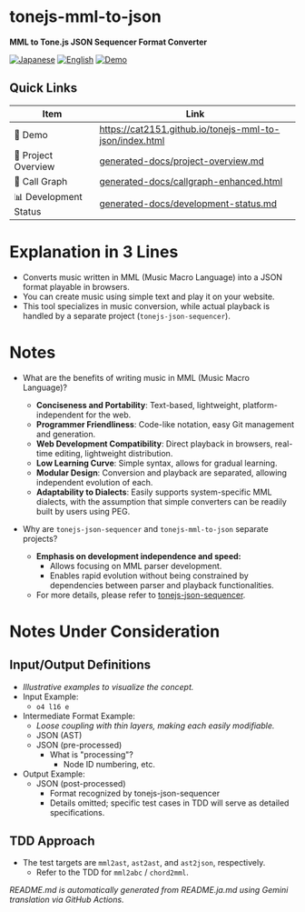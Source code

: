 # tonejs-mml-to-json

**MML to Tone.js JSON Sequencer Format Converter**

<p align="left">
  <a href="README.ja.md"><img src="https://img.shields.io/badge/🇯🇵-Japanese-red.svg" alt="Japanese"></a>
  <a href="README.md"><img src="https://img.shields.io/badge/🇺🇸-English-blue.svg" alt="English"></a>
  <a href="https://cat2151.github.io/tonejs-mml-to-json/index.html"><img src="https://img.shields.io/badge/🚀-Live%20Demo-brightgreen.svg" alt="Demo"></a>
</p>

## Quick Links
| Item | Link |
|------|--------|
| 🎵 Demo | https://cat2151.github.io/tonejs-mml-to-json/index.html |
| 📖 Project Overview | [generated-docs/project-overview.md](generated-docs/project-overview.md) |
| 📖 Call Graph | [generated-docs/callgraph-enhanced.html](https://cat2151.github.io/tonejs-mml-to-json/generated-docs/callgraph-enhanced.html) |
| 📊 Development Status | [generated-docs/development-status.md](generated-docs/development-status.md) |

# Explanation in 3 Lines
- Converts music written in MML (Music Macro Language) into a JSON format playable in browsers.
- You can create music using simple text and play it on your website.
- This tool specializes in music conversion, while actual playback is handled by a separate project (`tonejs-json-sequencer`).

# Notes
- What are the benefits of writing music in MML (Music Macro Language)?
  - **Conciseness and Portability**: Text-based, lightweight, platform-independent for the web.
  - **Programmer Friendliness**: Code-like notation, easy Git management and generation.
  - **Web Development Compatibility**: Direct playback in browsers, real-time editing, lightweight distribution.
  - **Low Learning Curve**: Simple syntax, allows for gradual learning.
  - **Modular Design**: Conversion and playback are separated, allowing independent evolution of each.
  - **Adaptability to Dialects**: Easily supports system-specific MML dialects, with the assumption that simple converters can be readily built by users using PEG.

- Why are `tonejs-json-sequencer` and `tonejs-mml-to-json` separate projects?
  - **Emphasis on development independence and speed:**
    - Allows focusing on MML parser development.
    - Enables rapid evolution without being constrained by dependencies between parser and playback functionalities.
  - For more details, please refer to [tonejs-json-sequencer](https://github.com/cat2151/tonejs-json-sequencer).

# Notes Under Consideration
## Input/Output Definitions
- *Illustrative examples to visualize the concept.*
- Input Example:
  - `o4 l16 e`
- Intermediate Format Example:
  - *Loose coupling with thin layers, making each easily modifiable.*
  - JSON (AST)
  - JSON (pre-processed)
    - What is "processing"?
      - Node ID numbering, etc.
- Output Example:
  - JSON (post-processed)
    - Format recognized by tonejs-json-sequencer
    - Details omitted; specific test cases in TDD will serve as detailed specifications.
## TDD Approach
- The test targets are `mml2ast`, `ast2ast`, and `ast2json`, respectively.
  - Refer to the TDD for `mml2abc` / `chord2mml`.

*README.md is automatically generated from README.ja.md using Gemini translation via GitHub Actions.*
